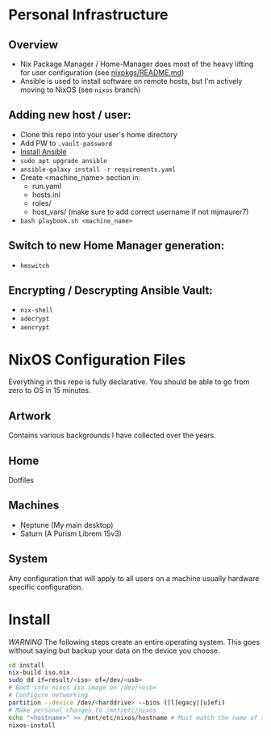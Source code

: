 # Personal Infrastructure

## Overview

- Nix Package Manager / Home-Manager does most of the heavy lifting for user configuration (see [nixpkgs/README.md](nixpkgs/README.md))
- Ansible is used to install software on remote hosts, but I'm actively moving to NixOS (see `nixos` branch)

## Adding new host / user:

- Clone this repo into your user's home directory
- Add PW to `.vault-password`
- [Install Ansible](https://docs.ansible.com/ansible/latest/installation_guide/installation_distros.html#installing-ansible-on-ubuntu)
- `sudo apt upgrade ansible `
- `ansible-galaxy install -r requirements.yaml`
- Create <machine_name> section in:
  - run.yaml
  - hosts.ini
  - roles/
  - host_vars/ (make sure to add correct username if not mjmaurer7)
- `bash playbook.sh <machine_name>`

## Switch to new Home Manager generation:

- `hmswitch`

## Encrypting / Descrypting Ansible Vault:

- `nix-shell`
- `adecrypt`
- `aencrypt`
# NixOS Configuration Files

Everything in this repo is fully declarative. You should be able to go from zero to OS in 15 minutes.

## Artwork

Contains various backgrounds I have collected over the years.

## Home

Dotfiles

## Machines

- Neptune (My main desktop)
- Saturn (A Purism Librem 15v3)

## System

Any configuration that will apply to all users on a machine usually hardware specific configuration.

# Install

_WARNING_ The following steps create an entire operating system.
This goes without saying but backup your data on the device you choose.

```sh
cd install
nix-build iso.nix
sudo dd if=result/<iso> of=/dev/<usb>
# Boot into nixos iso image on /dev/<usb>
# Configure networking
partition --device /dev/<harddrive> --bios ([l]egacy|[u]efi)
# Make personal changes to /mnt/etc/nixos
echo "<hostname>" >> /mnt/etc/nixos/hostname # Must match the name of the file in /machines
nixos-install
```
